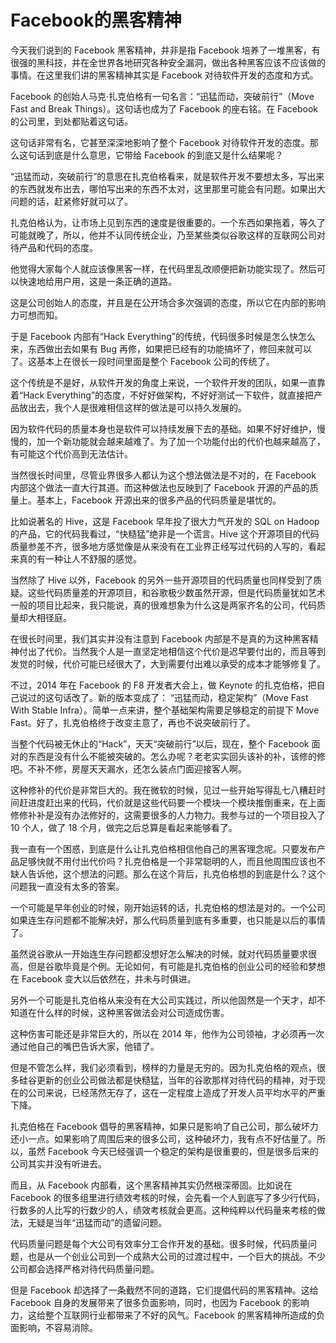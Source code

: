 



# Facebook的黑客精神

今天我们说到的 Facebook 黑客精神，并非是指 Facebook 培养了一堆黑客，有很强的黑科技，并在全世界各地研究各种安全漏洞，做出各种黑客应该不应该做的事情。在这里我们讲的黑客精神其实是 Facebook 对待软件开发的态度和方式。

Facebook 的创始人马克·扎克伯格有一句名言：“迅猛而动，突破前行”（Move Fast and Break Things）。这句话也成为了 Facebook 的座右铭。在 Facebook 的公司里，到处都贴着这句话。

这句话非常有名，它甚至深深地影响了整个 Facebook 对待软件开发的态度。那么这句话到底是什么意思，它带给 Facebook 的到底又是什么结果呢？

“迅猛而动，突破前行”的意思在扎克伯格看来，就是软件开发不要想太多，写出来的东西就发布出去，哪怕写出来的东西不太对，这里那里可能会有问题。如果出大问题的话，赶紧修好就可以了。

扎克伯格认为，让市场上见到东西的速度是很重要的。一个东西如果拖着，等久了可能就晚了，所以，他并不认同传统企业，乃至某些类似谷歌这样的互联网公司对待产品和代码的态度。

他觉得大家每个人就应该像黑客一样，在代码里乱改顺便把新功能实现了。然后可以快速地给用户用，这是一条正确的道路。

这是公司创始人的态度，并且是在公开场合多次强调的态度，所以它在内部的影响力可想而知。

于是 Facebook 内部有“Hack Everything”的传统，代码很多时候是怎么快怎么来，东西做出去如果有 Bug 再修，如果把已经有的功能搞坏了，修回来就可以了。这基本上在很长一段时间里面是整个 Facebook 公司的传统了。

这个传统是不是好，从软件开发的角度上来说，一个软件开发的团队，如果一直靠着“Hack Everything”的态度，不好好做架构，不好好测试一下软件，就直接把产品放出去，我个人是很难相信这样的做法是可以持久发展的。

因为软件代码的质量本身也是软件可以持续发展下去的基础。如果不好好维护，慢慢的，加一个新功能就会越来越难了。为了加一个功能付出的代价也越来越高了，有可能这个代价高到无法估计。

当然很长时间里，尽管业界很多人都认为这个想法做法是不对的，在 Facebook 内部这个做法一直大行其道。而这种做法也反映到了 Facebook 开源的产品的质量上。基本上，Facebook 开源出来的很多产品的代码质量是堪忧的。

比如说著名的 Hive，这是 Facebook 早年投了很大力气开发的 SQL on Hadoop 的产品，它的代码我看过，“快糙猛”绝非是一个谎言。Hive 这个开源项目的代码质量参差不齐，很多地方感觉像是从来没有在工业界正经写过代码的人写的，看起来真的有一种让人不舒服的感觉。

当然除了 Hive 以外，Facebook 的另外一些开源项目的代码质量也同样受到了质疑。这些代码质量差的开源项目，和谷歌极少数虽然开源，但是代码质量犹如艺术一般的项目比起来，我只能说，真的很难想象为什么这是两家齐名的公司，代码质量却大相径庭。

在很长时间里，我们其实并没有注意到 Facebook 内部是不是真的为这种黑客精神付出了代价。当然我个人是一直坚定地相信这个代价是迟早要付出的，而且等到发觉的时候，代价可能已经很大了，大到需要付出难以承受的成本才能够修复了。

不过，2014 年在 Facebook 的 F8 开发者大会上，做 Keynote 的扎克伯格，把自己说过的这句话改了。新的版本变成了： “迅猛而动，稳定架构”（Move Fast With Stable Infra）。简单一点来讲，整个基础架构需要足够稳定的前提下 Move Fast。好了，扎克伯格终于改变主意了，再也不说突破前行了。

当整个代码被无休止的“Hack”，天天“突破前行”以后，现在，整个 Facebook 面对的东西是没有什么不能被突破的。怎么办呢？老老实实回头该补的补，该修的修吧。不补不修，房屋天天漏水，还怎么装点门面迎接客人啊。

这种修补的代价是非常巨大的。我在微软的时候，见过一些开始写得乱七八糟赶时间赶进度赶出来的代码，代价就是这些代码要一个模块一个模块推倒重来，在上面修修补补是没有办法修好的，这需要很多的人力物力。我参与过的一个项目投入了 10 个人，做了 18 个月，做完之后总算是看起来能够看了。

我一直有一个困惑，到底是什么让扎克伯格相信他自己的黑客理念呢。只要发布产品足够快就不用付出代价吗？扎克伯格是一个非常聪明的人，而且他周围应该也不缺人告诉他，这个想法的问题。那么在这个背后，扎克伯格想的到底是什么？这个问题我一直没有太多的答案。

一个可能是早年创业的时候，刚开始运转的话，扎克伯格的想法是对的。一个公司如果连生存问题都不能解决好，那么代码质量到底有多重要，也只能是以后的事情了。

虽然说谷歌从一开始连生存问题都没想好怎么解决的时候，就对代码质量要求很高，但是谷歌毕竟是个例。无论如何，有可能是扎克伯格的创业公司的经验和梦想在 Facebook 变大以后依然在，并未与时俱进。

另外一个可能是扎克伯格从来没有在大公司实践过，所以他固然是一个天才，却不知道在什么样的时候，这种黑客做法会对公司造成伤害。

这种伤害可能还是非常巨大的，所以在 2014 年，他作为公司领袖，才必须再一次通过他自己的嘴巴告诉大家，他错了。

但是不管怎么样，我们必须看到，榜样的力量是无穷的。因为扎克伯格的观点，很多硅谷更新的创业公司做法都是快糙猛，当年的谷歌那样对待代码的精神，对于现在的公司来说，已经荡然无存了，这在一定程度上造成了开发人员平均水平的严重下降。

扎克伯格在 Facebook 倡导的黑客精神，如果只是影响了自己公司，那么破坏力还小一点。如果影响了周围后来的很多公司，这种破坏力，我有点不好估量了。所以，虽然 Facebook 今天已经强调一个稳定的架构是很重要的，但是很多后来的公司其实并没有听进去。

而且，从 Facebook 内部看，这个黑客精神其实仍然根深蒂固。比如说在 Facebook 的很多组里进行绩效考核的时候，会先看一个人到底写了多少行代码，行数多的人比写的行数少的人，绩效考核就会更高。这种纯粹以代码量来考核的做法，无疑是当年“迅猛而动”的遗留问题。

代码质量问题是每个大公司有效率分工合作开发的基础。很多时候，代码质量问题，也是从一个创业公司到一个成熟大公司的过渡过程中，一个巨大的挑战。不少公司都会选择严格对待代码质量问题。

但是 Facebook 却选择了一条截然不同的道路，它们提倡代码的黑客精神。这给 Facebook 自身的发展带来了很多负面影响，同时，也因为 Facebook 的影响力，这给整个互联网行业都带来了不好的风气。Facebook 的黑客精神所造成的负面影响，不容易消除。











































